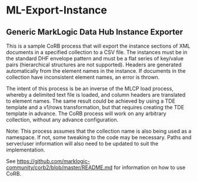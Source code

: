 # ML-Export-Instance
## Generic MarkLogic Data Hub Instance Exporter

This is a sample CoRB process that will export the instance sections of XML documents in a specified collection to a CSV file.  The instances must be in the standard DHF envelope pattern and must be a flat series of key/value pairs (hierarchical structures are not supported).  Headers are generated automatically from the element names in the instance.  If documents in the collection have inconsistent element names, an error is thrown.
  
The intent of this process is be an inverse of the MLCP load process, whereby a delimited text file is loaded, and column headers are translated to element names.  The same result could be achieved by using a TDE template and a v1/rows transformation, but that requires creating the TDE template in advance.  The CoRB process will work on any arbitrary collection, without any advance configuration.

Note:  This process assumes that the collection name is also being used as a namespace.  If not, some tweaking to the code may be necessary.  Paths and server/user information will also need to be updated to suit the implementation.

See https://github.com/marklogic-community/corb2/blob/master/README.md for information on how to use CoRB.
